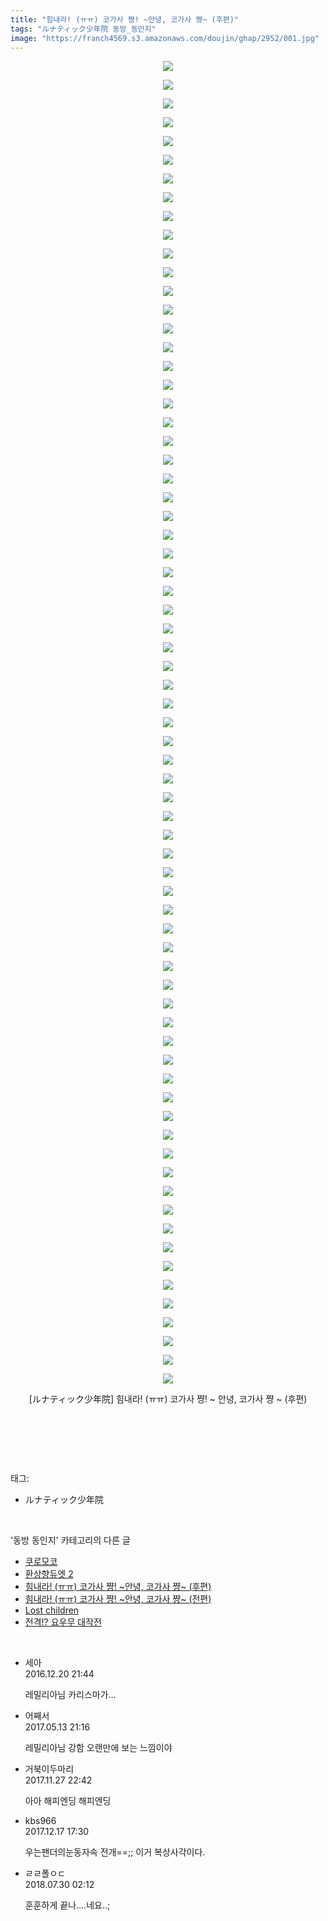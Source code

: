 ```yaml
---
title: "힘내라! (ㅠㅠ) 코가사 쨩! ~안녕, 코가사 쨩~ (후편)"
tags: "ルナティック少年院 동방_동인지"
image: "https://franch4569.s3.amazonaws.com/doujin/ghap/2952/001.jpg"
---
```

<div class="article">
<p style="text-align: center; clear: none; float: none;"><img src="{{ site.imgserver2 }}/ghap/2952/001.jpg"/></p>
<p style="text-align: center; clear: none; float: none;"><img src="{{ site.imgserver2 }}/ghap/2952/002.jpg"/></p>
<p style="text-align: center; clear: none; float: none;"><img src="{{ site.imgserver2 }}/ghap/2952/003.jpg"/></p>
<p style="text-align: center; clear: none; float: none;"><img src="{{ site.imgserver2 }}/ghap/2952/004.jpg"/></p>
<p style="text-align: center; clear: none; float: none;"><img src="{{ site.imgserver2 }}/ghap/2952/005.jpg"/></p>
<p style="text-align: center; clear: none; float: none;"><img src="{{ site.imgserver2 }}/ghap/2952/006.jpg"/></p>
<p style="text-align: center; clear: none; float: none;"><img src="{{ site.imgserver2 }}/ghap/2952/007.jpg"/></p>
<p style="text-align: center; clear: none; float: none;"><img src="{{ site.imgserver2 }}/ghap/2952/008.jpg"/></p>
<p style="text-align: center; clear: none; float: none;"><img src="{{ site.imgserver2 }}/ghap/2952/009.jpg"/></p>
<p style="text-align: center; clear: none; float: none;"><img src="{{ site.imgserver2 }}/ghap/2952/010.jpg"/></p>
<p style="text-align: center; clear: none; float: none;"><img src="{{ site.imgserver2 }}/ghap/2952/011.jpg"/></p>
<p style="text-align: center; clear: none; float: none;"><img src="{{ site.imgserver2 }}/ghap/2952/012.jpg"/></p>
<p style="text-align: center; clear: none; float: none;"><img src="{{ site.imgserver2 }}/ghap/2952/013.jpg"/></p>
<p style="text-align: center; clear: none; float: none;"><img src="{{ site.imgserver2 }}/ghap/2952/014.jpg"/></p>
<p style="text-align: center; clear: none; float: none;"><img src="{{ site.imgserver2 }}/ghap/2952/015.jpg"/></p>
<p style="text-align: center; clear: none; float: none;"><img src="{{ site.imgserver2 }}/ghap/2952/016.jpg"/></p>
<p style="text-align: center; clear: none; float: none;"><img src="{{ site.imgserver2 }}/ghap/2952/017.jpg"/></p>
<p style="text-align: center; clear: none; float: none;"><img src="{{ site.imgserver2 }}/ghap/2952/018.jpg"/></p>
<p style="text-align: center; clear: none; float: none;"><img src="{{ site.imgserver2 }}/ghap/2952/019.jpg"/></p>
<p style="text-align: center; clear: none; float: none;"><img src="{{ site.imgserver2 }}/ghap/2952/020.jpg"/></p>
<p style="text-align: center; clear: none; float: none;"><img src="{{ site.imgserver2 }}/ghap/2952/021.jpg"/></p>
<p style="text-align: center; clear: none; float: none;"><img src="{{ site.imgserver2 }}/ghap/2952/022.jpg"/></p>
<p style="text-align: center; clear: none; float: none;"><img src="{{ site.imgserver2 }}/ghap/2952/023.jpg"/></p>
<p style="text-align: center; clear: none; float: none;"><img src="{{ site.imgserver2 }}/ghap/2952/024.jpg"/></p>
<p style="text-align: center; clear: none; float: none;"><img src="{{ site.imgserver2 }}/ghap/2952/025.jpg"/></p>
<p style="text-align: center; clear: none; float: none;"><img src="{{ site.imgserver2 }}/ghap/2952/026.jpg"/></p>
<p style="text-align: center; clear: none; float: none;"><img src="{{ site.imgserver2 }}/ghap/2952/027.jpg"/></p>
<p style="text-align: center; clear: none; float: none;"><img src="{{ site.imgserver2 }}/ghap/2952/028.jpg"/></p>
<p style="text-align: center; clear: none; float: none;"><img src="{{ site.imgserver2 }}/ghap/2952/029.jpg"/></p>
<p style="text-align: center; clear: none; float: none;"><img src="{{ site.imgserver2 }}/ghap/2952/030.jpg"/></p>
<p style="text-align: center; clear: none; float: none;"><img src="{{ site.imgserver2 }}/ghap/2952/031.jpg"/></p>
<p style="text-align: center; clear: none; float: none;"><img src="{{ site.imgserver2 }}/ghap/2952/032.jpg"/></p>
<p style="text-align: center; clear: none; float: none;"><img src="{{ site.imgserver2 }}/ghap/2952/033.jpg"/></p>
<p style="text-align: center; clear: none; float: none;"><img src="{{ site.imgserver2 }}/ghap/2952/034.jpg"/></p>
<p style="text-align: center; clear: none; float: none;"><img src="{{ site.imgserver2 }}/ghap/2952/035.jpg"/></p>
<p style="text-align: center; clear: none; float: none;"><img src="{{ site.imgserver2 }}/ghap/2952/036.jpg"/></p>
<p style="text-align: center; clear: none; float: none;"><img src="{{ site.imgserver2 }}/ghap/2952/037.jpg"/></p>
<p style="text-align: center; clear: none; float: none;"><img src="{{ site.imgserver2 }}/ghap/2952/038.jpg"/></p>
<p style="text-align: center; clear: none; float: none;"><img src="{{ site.imgserver2 }}/ghap/2952/039.jpg"/></p>
<p style="text-align: center; clear: none; float: none;"><img src="{{ site.imgserver2 }}/ghap/2952/040.jpg"/></p>
<p style="text-align: center; clear: none; float: none;"><img src="{{ site.imgserver2 }}/ghap/2952/041.jpg"/></p>
<p style="text-align: center; clear: none; float: none;"><img src="{{ site.imgserver2 }}/ghap/2952/042.jpg"/></p>
<p style="text-align: center; clear: none; float: none;"><img src="{{ site.imgserver2 }}/ghap/2952/043.jpg"/></p>
<p style="text-align: center; clear: none; float: none;"><img src="{{ site.imgserver2 }}/ghap/2952/044.jpg"/></p>
<p style="text-align: center; clear: none; float: none;"><img src="{{ site.imgserver2 }}/ghap/2952/045.jpg"/></p>
<p style="text-align: center; clear: none; float: none;"><img src="{{ site.imgserver2 }}/ghap/2952/046.jpg"/></p>
<p style="text-align: center; clear: none; float: none;"><img src="{{ site.imgserver2 }}/ghap/2952/047.jpg"/></p>
<p style="text-align: center; clear: none; float: none;"><img src="{{ site.imgserver2 }}/ghap/2952/048.jpg"/></p>
<p style="text-align: center; clear: none; float: none;"><img src="{{ site.imgserver2 }}/ghap/2952/049.jpg"/></p>
<p style="text-align: center; clear: none; float: none;"><img src="{{ site.imgserver2 }}/ghap/2952/050.jpg"/></p>
<p style="text-align: center; clear: none; float: none;"><img src="{{ site.imgserver2 }}/ghap/2952/051.jpg"/></p>
<p style="text-align: center; clear: none; float: none;"><img src="{{ site.imgserver2 }}/ghap/2952/052.jpg"/></p>
<p style="text-align: center; clear: none; float: none;"><img src="{{ site.imgserver2 }}/ghap/2952/053.jpg"/></p>
<p style="text-align: center; clear: none; float: none;"><img src="{{ site.imgserver2 }}/ghap/2952/054.jpg"/></p>
<p style="text-align: center; clear: none; float: none;"><img src="{{ site.imgserver2 }}/ghap/2952/055.jpg"/></p>
<p style="text-align: center; clear: none; float: none;"><img src="{{ site.imgserver2 }}/ghap/2952/056.jpg"/></p>
<p style="text-align: center; clear: none; float: none;"><img src="{{ site.imgserver2 }}/ghap/2952/057.jpg"/></p>
<p style="text-align: center; clear: none; float: none;"><img src="{{ site.imgserver2 }}/ghap/2952/058.jpg"/></p>
<p style="text-align: center; clear: none; float: none;"><img src="{{ site.imgserver2 }}/ghap/2952/059.jpg"/></p>
<p style="text-align: center; clear: none; float: none;"><img src="{{ site.imgserver2 }}/ghap/2952/060.jpg"/></p>
<p style="text-align: center; clear: none; float: none;"><img src="{{ site.imgserver2 }}/ghap/2952/061.jpg"/></p>
<p style="text-align: center; clear: none; float: none;"><img src="{{ site.imgserver2 }}/ghap/2952/062.jpg"/></p>
<p style="text-align: center; clear: none; float: none;"><img src="{{ site.imgserver2 }}/ghap/2952/063.jpg"/></p>
<p style="text-align: center; clear: none; float: none;"><img src="{{ site.imgserver2 }}/ghap/2952/064.jpg"/></p>
<p style="text-align: center; clear: none; float: none;"><img src="{{ site.imgserver2 }}/ghap/2952/065.jpg"/></p>
<p style="text-align: center; clear: none; float: none;"><img src="{{ site.imgserver2 }}/ghap/2952/066.jpg"/></p>
<p style="text-align: center; clear: none; float: none;"><img src="{{ site.imgserver2 }}/ghap/2952/067.jpg"/></p>
<p style="text-align: center; clear: none; float: none;"><img src="{{ site.imgserver2 }}/ghap/2952/068.jpg"/></p>
<p style="text-align: center; clear: none; float: none;"><img src="{{ site.imgserver2 }}/ghap/2952/069.jpg"/></p>
<p style="text-align: center; clear: none; float: none;"><img src="{{ site.imgserver2 }}/ghap/2952/070.jpg"/></p>
<p style="text-align: center; clear: none; float: none;"><img src="{{ site.imgserver2 }}/ghap/2952/071.jpg"/></p>
<p style="text-align: center; clear: none; float: none;">[ルナティック少年院] 힘내라! (ㅠㅠ) 코가사 쨩! ~ 안녕, 코가사 쨩 ~ (후편)</p>
<p style="text-align: center; clear: none; float: none;"><br/></p>
<p><br/></p>
</div><br/>
<div class="tagTrail">
<p>태그: </p>
<ul>
<li>ルナティック少年院</li>
</ul>
</div><br/>
<div class="another">
<p>'동방 동인지' 카테고리의 다른 글</p>
<ul>
<li><a href="/ghap_2956">쿠로모코</a></li>
<li><a href="/ghap_2954">환상향듀엣 2</a></li>
<li><a href="/ghap_2952">힘내라! (ㅠㅠ) 코가사 쨩! ~안녕, 코가사 쨩~ (후편)</a></li>
<li><a href="/ghap_2951">힘내라! (ㅠㅠ) 코가사 쨩! ~안녕, 코가사 쨩~ (전편)</a></li>
<li><a href="/ghap_2947">Lost children</a></li>
<li><a href="/ghap_2945">전격!? 요우무 대작전</a></li>
</ul>
</div><br/>
<div class="cb_module cb_fluid">
<div class="cb_wrt cb_profile">
<div class="comment">
<ul>
<li class="cb_thumb_off" id="comment14874313">
<div class="cb_comment_area">
<div class="cb_info_area">
<div class="cb_section">
<span class="cb_nick_name">세아</span>
</div>
<div class="cb_section">
<span class="cb_date">2016.12.20 21:44 </span>
</div>
</div>
<div class="cb_dsc_comment">
<p class="cb_dsc">
											레밀리아님 카리스마가...
										</p>
</div>
</div></li>
<li class="cb_thumb_off" id="comment14988208">
<div class="cb_comment_area">
<div class="cb_info_area">
<div class="cb_section">
<span class="cb_nick_name">어째서</span>
</div>
<div class="cb_section">
<span class="cb_date">2017.05.13 21:16 </span>
</div>
</div>
<div class="cb_dsc_comment">
<p class="cb_dsc">
											레밀리아님 강함 오랜만에 보는 느낌이야
										</p>
</div>
</div></li>
<li class="cb_thumb_off" id="comment15138761">
<div class="cb_comment_area">
<div class="cb_info_area">
<div class="cb_section">
<span class="cb_nick_name">거북이두마리</span>
</div>
<div class="cb_section">
<span class="cb_date">2017.11.27 22:42 </span>
</div>
</div>
<div class="cb_dsc_comment">
<p class="cb_dsc">
											아아 해피엔딩 해피엔딩
										</p>
</div>
</div></li>
<li class="cb_thumb_off" id="comment15154016">
<div class="cb_comment_area">
<div class="cb_info_area">
<div class="cb_section">
<span class="cb_nick_name">kbs966</span>
</div>
<div class="cb_section">
<span class="cb_date">2017.12.17 17:30 </span>
</div>
</div>
<div class="cb_dsc_comment">
<p class="cb_dsc">
											우는팬더의눈동자속 전개==;; 이거 복상사각이다.
										</p>
</div>
</div></li>
<li class="cb_thumb_off" id="comment15296629">
<div class="cb_comment_area">
<div class="cb_info_area">
<div class="cb_section">
<span class="cb_nick_name">ㄹㄹ폴ㅇㄷ</span>
</div>
<div class="cb_section">
<span class="cb_date">2018.07.30 02:12 </span>
</div>
</div>
<div class="cb_dsc_comment">
<p class="cb_dsc">
											훈훈하게 끝나....네요..;
										</p>
</div>
</div></li>
</ul>
</div>
</div><!-- commentList close -->
</div><br/>
